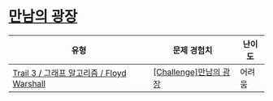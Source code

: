# [만남의 광장](https://www.codetree.ai/trails/complete/curated-cards/challenge-ga-floyd-point)

|유형|문제 경험치|난이도|
|---|---|---|
|[Trail 3 / 그래프 알고리즘 / Floyd Warshall](https://www.codetree.ai/trail-info/novice-high/)|[[Challenge]만남의 광장](https://www.codetree.ai/trails/complete/curated-cards/challenge-ga-floyd-point/)|어려움|

